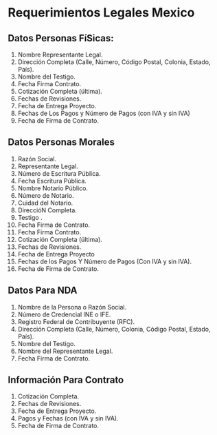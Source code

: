 Requerimientos Legales Mexico
=============================


## Datos Personas FíSicas:

1. Nombre Representante Legal.
2. Dirección Completa (Calle, Número, Código Postal, Colonia, Estado, País).
3. Nombre del Testigo.
4. Fecha Firma Contrato.
5. Cotización Completa (última).
6. Fechas de Revisiones.
7. Fecha de Entrega Proyecto.
8. Fechas de Los Pagos y Número de Pagos (con IVA y sin IVA)
9. Fecha de Firma de Contrato.


## Datos Personas Morales

1. Razón Social.
2. Representante Legal.
3. Número de Escritura Pública.
4. Fecha Escritura Pública.
5. Nombre Notario Público.
6. Número de Notario.
7. Cuidad del Notario.
8. DireccióN Completa.
9. Testigo .
10. Fecha Firma de Contrato.
11. Fecha Firma Contrato.
12. Cotización Completa (última).
13. Fechas de Revisiones.
14. Fecha de Entrega Proyecto
15. Fechas de los Pagos Y Número de Pagos (Con IVA y sin IVA).
16. Fecha de Firma de Contrato.


## Datos Para NDA

1. Nombre de la Persona o Razón Social.
2. Número de Credencial INE o IFE.
3. Registro Federal de Contribuyente (RFC).
4. Dirección Completa (Calle, Número, Colonia, Código Postal, Estado, País).
5. Nombre del Testigo.
6. Nombre del Representante Legal.
7. Fecha Firma de Contrato.


## Información Para Contrato

1. Cotización Completa.
2. Fechas de Revisiones.
3. Fecha de Entrega Proyecto.
4. Pagos y Fechas (con IVA y sin IVA).
5. Fecha de Firma de Contrato.
